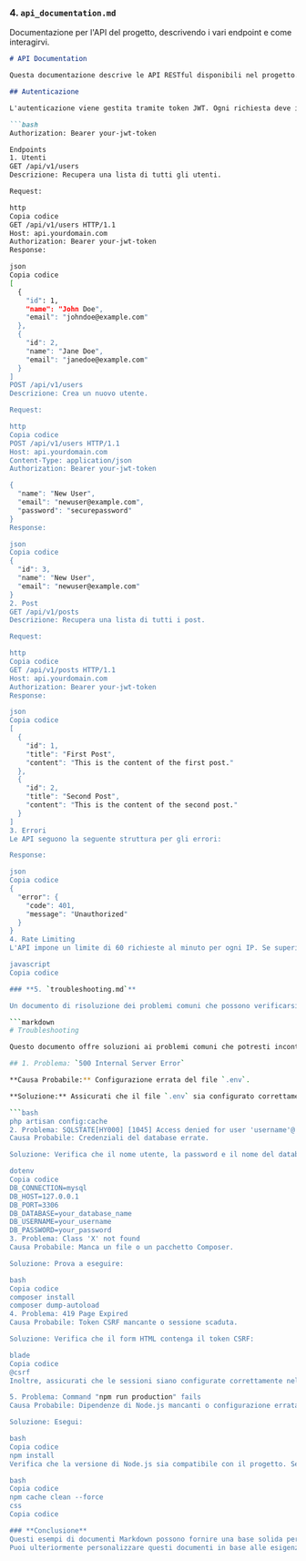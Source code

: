 
### **4. `api_documentation.md`**

Documentazione per l'API del progetto, descrivendo i vari endpoint e come interagirvi.

```markdown
# API Documentation

Questa documentazione descrive le API RESTful disponibili nel progetto.

## Autenticazione

L'autenticazione viene gestita tramite token JWT. Ogni richiesta deve includere un header `Authorization` con il token JWT.

```bash
Authorization: Bearer your-jwt-token

Endpoints
1. Utenti
GET /api/v1/users
Descrizione: Recupera una lista di tutti gli utenti.

Request:

http
Copia codice
GET /api/v1/users HTTP/1.1
Host: api.yourdomain.com
Authorization: Bearer your-jwt-token
Response:

json
Copia codice
[
  {
    "id": 1,
    "name": "John Doe",
    "email": "johndoe@example.com"
  },
  {
    "id": 2,
    "name": "Jane Doe",
    "email": "janedoe@example.com"
  }
]
POST /api/v1/users
Descrizione: Crea un nuovo utente.

Request:

http
Copia codice
POST /api/v1/users HTTP/1.1
Host: api.yourdomain.com
Content-Type: application/json
Authorization: Bearer your-jwt-token

{
  "name": "New User",
  "email": "newuser@example.com",
  "password": "securepassword"
}
Response:

json
Copia codice
{
  "id": 3,
  "name": "New User",
  "email": "newuser@example.com"
}
2. Post
GET /api/v1/posts
Descrizione: Recupera una lista di tutti i post.

Request:

http
Copia codice
GET /api/v1/posts HTTP/1.1
Host: api.yourdomain.com
Authorization: Bearer your-jwt-token
Response:

json
Copia codice
[
  {
    "id": 1,
    "title": "First Post",
    "content": "This is the content of the first post."
  },
  {
    "id": 2,
    "title": "Second Post",
    "content": "This is the content of the second post."
  }
]
3. Errori
Le API seguono la seguente struttura per gli errori:

Response:

json
Copia codice
{
  "error": {
    "code": 401,
    "message": "Unauthorized"
  }
}
4. Rate Limiting
L'API impone un limite di 60 richieste al minuto per ogni IP. Se superi questo limite, riceverai una risposta 429 Too Many Requests.

javascript
Copia codice

### **5. `troubleshooting.md`**

Un documento di risoluzione dei problemi comuni che possono verificarsi durante lo sviluppo o l'uso dell'applicazione.

```markdown
# Troubleshooting

Questo documento offre soluzioni ai problemi comuni che potresti incontrare mentre lavori su questo progetto.

## 1. Problema: `500 Internal Server Error`

**Causa Probabile:** Configurazione errata del file `.env`.

**Soluzione:** Assicurati che il file `.env` sia configurato correttamente e che le chiavi `APP_KEY`, `DB_CONNECTION`, e altre variabili importanti siano impostate correttamente. Esegui:

```bash
php artisan config:cache
2. Problema: SQLSTATE[HY000] [1045] Access denied for user 'username'@'localhost'
Causa Probabile: Credenziali del database errate.

Soluzione: Verifica che il nome utente, la password e il nome del database nel file .env siano corretti. Ad esempio:

dotenv
Copia codice
DB_CONNECTION=mysql
DB_HOST=127.0.0.1
DB_PORT=3306
DB_DATABASE=your_database_name
DB_USERNAME=your_username
DB_PASSWORD=your_password
3. Problema: Class 'X' not found
Causa Probabile: Manca un file o un pacchetto Composer.

Soluzione: Prova a eseguire:

bash
Copia codice
composer install
composer dump-autoload
4. Problema: 419 Page Expired
Causa Probabile: Token CSRF mancante o sessione scaduta.

Soluzione: Verifica che il form HTML contenga il token CSRF:

blade
Copia codice
@csrf
Inoltre, assicurati che le sessioni siano configurate correttamente nel file .env.

5. Problema: Command "npm run production" fails
Causa Probabile: Dipendenze di Node.js mancanti o configurazione errata.

Soluzione: Esegui:

bash
Copia codice
npm install
Verifica che la versione di Node.js sia compatibile con il progetto. Se il problema persiste, prova a cancellare la cache di npm:

bash
Copia codice
npm cache clean --force
css
Copia codice

### **Conclusione**
Questi esempi di documenti Markdown possono fornire una base solida per la documentazione del tuo progetto, aiutando gli sviluppatori e gli utenti a comprendere meglio il progetto, a configurare l'ambiente di sviluppo, e a risolvere eventuali problemi.
Puoi ulteriormente personalizzare questi documenti in base alle esigenze specifiche del tuo progetto.






